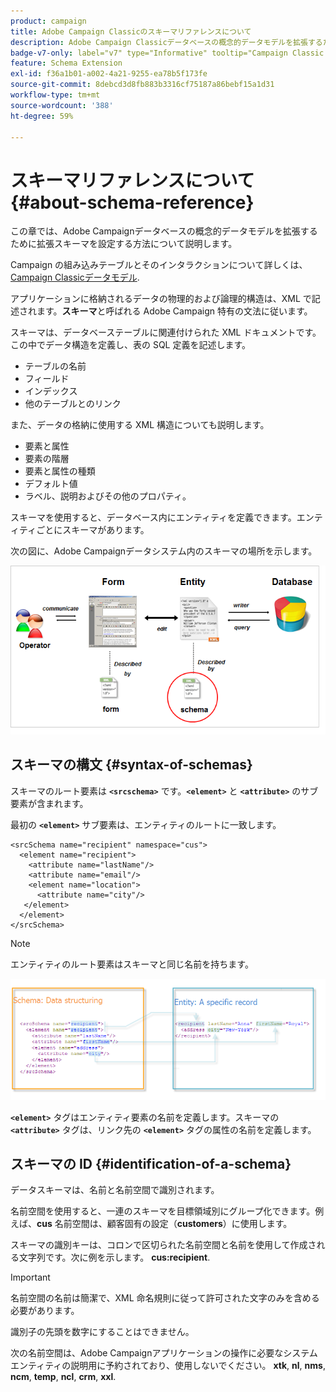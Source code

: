 ```yaml
---
product: campaign
title: Adobe Campaign Classicのスキーマリファレンスについて
description: Adobe Campaign Classicデータベースの概念的データモデルを拡張するための拡張スキーマの設定方法について説明します。
badge-v7-only: label="v7" type="Informative" tooltip="Campaign Classic v7 にのみ適用されます"
feature: Schema Extension
exl-id: f36a1b01-a002-4a21-9255-ea78b5f173fe
source-git-commit: 8debcd3d8fb883b3316cf75187a86bebf15a1d31
workflow-type: tm+mt
source-wordcount: '388'
ht-degree: 59%

---
```


# スキーマリファレンスについて{#about-schema-reference}

この章では、Adobe Campaignデータベースの概念的データモデルを拡張するために拡張スキーマを設定する方法について説明します。

Campaign の組み込みテーブルとそのインタラクションについて詳しくは、 [Campaign Classicデータモデル](https://helpx.adobe.com/jp/campaign/kb/acc-datamodel.html).

アプリケーションに格納されるデータの物理的および論理的構造は、XML で記述されます。**スキーマ**&#x200B;と呼ばれる Adobe Campaign 特有の文法に従います。

スキーマは、データベーステーブルに関連付けられた XML ドキュメントです。この中でデータ構造を定義し、表の SQL 定義を記述します。

* テーブルの名前
* フィールド
* インデックス
* 他のテーブルとのリンク

また、データの格納に使用する XML 構造についても説明します。

* 要素と属性
* 要素の階層
* 要素と属性の種類
* デフォルト値
* ラベル、説明およびその他のプロパティ。

スキーマを使用すると、データベース内にエンティティを定義できます。エンティティごとにスキーマがあります。

次の図に、Adobe Campaignデータシステム内のスキーマの場所を示します。

![](assets/reference_schema_intro.png)

## スキーマの構文 {#syntax-of-schemas}

スキーマのルート要素は **`<srcschema>`** です。**`<element>`** と **`<attribute>`** のサブ要素が含まれます。

最初の **`<element>`** サブ要素は、エンティティのルートに一致します。

```
<srcSchema name="recipient" namespace="cus">
  <element name="recipient">  
    <attribute name="lastName"/>
    <attribute name="email"/>
    <element name="location">
      <attribute name="city"/>
   </element>
  </element>
</srcSchema>
```

>[!NOTE]
>
>エンティティのルート要素はスキーマと同じ名前を持ちます。

![](assets/s_ncs_configuration_schema_and_entity.png)

**`<element>`** タグはエンティティ要素の名前を定義します。スキーマの **`<attribute>`** タグは、リンク先の **`<element>`** タグの属性の名前を定義します。

## スキーマの ID {#identification-of-a-schema}

データスキーマは、名前と名前空間で識別されます。

名前空間を使用すると、一連のスキーマを目標領域別にグループ化できます。例えば、**cus** 名前空間は、顧客固有の設定（**customers**）に使用します。

スキーマの識別キーは、コロンで区切られた名前空間と名前を使用して作成される文字列です。次に例を示します。 **cus:recipient**.

>[!IMPORTANT]
>
>名前空間の名前は簡潔で、XML 命名規則に従って許可された文字のみを含める必要があります。
>
>識別子の先頭を数字にすることはできません。
>
>次の名前空間は、Adobe Campaignアプリケーションの操作に必要なシステムエンティティの説明用に予約されており、使用しないでください。 **xtk**, **nl**, **nms**, **ncm**, **temp**, **ncl**, **crm**, **xxl**.

